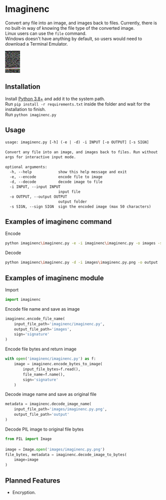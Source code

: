 # Imaginenc

Convert any file into an image, and images back to files.
Currently, there is no built-in way of knowing the file type of the converted image.  
Linux users can use the `file` command.  
Windows doesn't have anything by default, so users would need to download a Terminal Emulator.  

![Source Code Image](images/imaginenc.py.png "Source Code Image")

## Installation

Install [Python 3.8+](https://www.python.org/) and add it to the system path.  
Run `pip install -r requirements.txt` inside the folder and wait for the installation to finish.  
Run `python imaginenc.py`

## Usage

```
usage: imaginenc.py [-h] (-e | -d) -i INPUT [-o OUTPUT] [-s SIGN]

Convert any file into an image, and images back to files. Run without args for interactive input mode.

optional arguments:
  -h, --help            show this help message and exit
  -e, --encode          encode file to image
  -d, --decode          decode image to file
  -i INPUT, --input INPUT
                        input file
  -o OUTPUT, --output OUTPUT
                        output folder
  -s SIGN, --sign SIGN  sign the encoded image (max 50 characters)
```

## Examples of imaginenc command

Encode
```bash
python imaginenc\imaginenc.py -e -i imaginenc\imaginenc.py -o images -s "Thank you for using this tool!"
```

Decode
```bash
python imaginenc\imaginenc.py -d -i images\imaginenc.py.png -o output
```

## Examples of imaginenc module

Import
```python
import imaginenc
```

Encode file name and save as image
```python
imaginenc.encode_file_name(
    input_file_path='imaginenc/imaginenc.py',
    output_file_path='images',
    sign='signature'
)
```

Encode file bytes and return image
```python
with open('imaginenc/imaginenc.py') as f:
    image = imaginenc.encode_bytes_to_image(
        input_file_bytes=f.read(),
        file_name=f.name(),
        sign='signature'
    )
```

Decode image name and save as original file
```python
metadata = imaginenc.decode_image_name(
    input_file_path='images/imaginenc.py.png',
    output_file_path='output'
)
```

Decode PIL image to original file bytes
```python
from PIL import Image

image = Image.open('images/imaginenc.py.png')
file_bytes, metadata = imaginenc.decode_image_to_bytes(
    image=image
)
```

## Planned Features

- Encryption.
